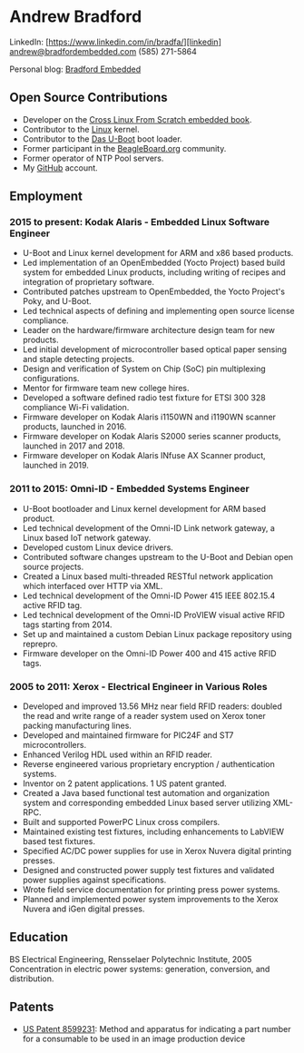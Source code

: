 # Andrew Bradford

LinkedIn: [https://www.linkedin.com/in/bradfa/][linkedin]<br/>
[andrew@bradfordembedded.com][email]
(585) 271-5864  

Personal blog: [Bradford Embedded][blog]

[linkedin]: https://www.linkedin.com/in/bradfa/
[email]: mailto:andrew@bradfordembedded.com
[blog]: http://www.bradfordembedded.com

## Open Source Contributions

* Developer on the [Cross Linux From Scratch embedded book][clfs].
* Contributor to the [Linux][linux] kernel.
* Contributor to the [Das U-Boot][u-boot] boot loader.
* Former participant in the [BeagleBoard.org][beagle] community.
* Former operator of NTP Pool servers.
* My [GitHub][github] account.

[clfs]: http://clfs.org/view/clfs-embedded/
[beagle]: http://beagleboard.org
[u-boot]: http://www.denx.de/wiki/U-Boot/WebHome
[linux]: http://www.kernel.org
[github]: http://github.com/bradfa

## Employment

### 2015 to present: Kodak Alaris - Embedded Linux Software Engineer

* U-Boot and Linux kernel development for ARM and x86 based products.
* Led implementation of an OpenEmbedded (Yocto Project) based build system for
  embedded Linux products, including writing of recipes and integration of
  proprietary software.
* Contributed patches upstream to OpenEmbedded, the Yocto Project's Poky, and
  U-Boot.
* Led technical aspects of defining and implementing open source license
  compliance.
* Leader on the hardware/firmware architecture design team for new products.
* Led initial development of microcontroller based optical paper sensing and
  staple detecting projects.
* Design and verification of System on Chip (SoC) pin multiplexing
  configurations.
* Mentor for firmware team new college hires.
* Developed a software defined radio test fixture for ETSI 300 328 compliance
  Wi-Fi validation.
* Firmware developer on Kodak Alaris i1150WN and i1190WN scanner products,
  launched in 2016.
* Firmware developer on Kodak Alaris S2000 series scanner products,
  launched in 2017 and 2018.
* Firmware developer on Kodak Alaris INfuse AX Scanner product,
  launched in 2019.

### 2011 to 2015: Omni-ID - Embedded Systems Engineer
* U-Boot bootloader and Linux kernel development for ARM based product.
* Led technical development of the Omni-ID Link network gateway, a Linux based
  IoT network gateway.
* Developed custom Linux device drivers.
* Contributed software changes upstream to the U-Boot and Debian open source
  projects.
* Created a Linux based multi-threaded RESTful network application which
  interfaced over HTTP via XML.
* Led technical development of the Omni-ID Power 415 IEEE 802.15.4 active RFID
  tag.
* Led technical development of the Omni-ID ProVIEW visual active RFID tags
  starting from 2014.
* Set up and maintained a custom Debian Linux package repository using reprepro.
* Firmware developer on the Omni-ID Power 400 and 415 active RFID tags.

### 2005 to 2011: Xerox - Electrical Engineer in Various Roles

* Developed and improved 13.56 MHz near field RFID readers: doubled the read
  and write range of a reader system used on Xerox toner packing manufacturing
  lines.
* Developed and maintained firmware for PIC24F and ST7 microcontrollers.
* Enhanced Verilog HDL used within an RFID reader.
* Reverse engineered various proprietary encryption / authentication systems.
* Inventor on 2 patent applications.  1 US patent granted.
* Created a Java based functional test automation and organization system and
  corresponding embedded Linux based server utilizing XML-RPC.
* Built and supported PowerPC Linux cross compilers.
* Maintained existing test fixtures, including enhancements to LabVIEW based
  test fixtures.
* Specified AC/DC power supplies for use in Xerox Nuvera digital printing presses.
* Designed and constructed power supply test fixtures and validated power
  supplies against specifications.
* Wrote field service documentation for printing press power systems.
* Planned and implemented power system improvements to the Xerox Nuvera and iGen
  digital presses.

## Education

BS Electrical Engineering, Rensselaer Polytechnic Institute, 2005  
Concentration in electric power systems: generation, conversion, and
distribution.

## Patents
* [US Patent 8599231][patent8599231]: Method and apparatus for indicating a part
  number for a consumable to be used in an image production device

[patent8599231]:https://patents.google.com/patent/US8599231
